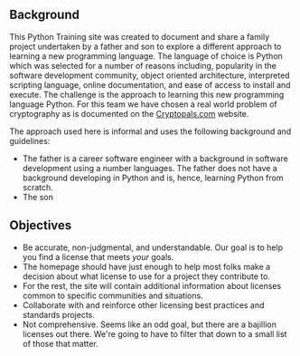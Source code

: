 ## Background

This Python Training site was created to document and share a family project undertaken by a father and son to explore a different approach to learning a new programming language. The language of choice is Python which was selected for a number of reasons including, popularity in the software development community, object oriented architecture, interpreted scripting language, online documentation, and ease of access to install and execute. The challenge is the approach to learning this new programming language Python. For this team we have chosen a real world problem of cryptography as is documented on the [Cryptopals.com](https://cryptopals.com.com) website.

The approach used here is informal and uses the following background and guidelines:

* The father is a career software engineer with a background in software development using a number languages. The father does not have a background developing in Python and is, hence, learning Python from scratch.
* The son 

## Objectives 

* Be accurate, non-judgmental, and understandable. Our goal is to help you find a license that meets *your* goals.
* The homepage should have just enough to help most folks make a decision about what license to use for a project they contribute to.
* For the rest, the site will contain additional information about licenses common to specific communities and situations.
* Collaborate with and reinforce other licensing best practices and standards projects.
* Not comprehensive. Seems like an odd goal, but there are a bajillion licenses out there. We're going to have to filter that down to a small list of those that matter.



